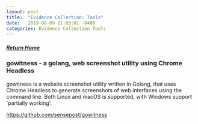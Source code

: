 ```yaml
---
layout: post
title:  "Evidence Collection: Tools"
date:   2019-08-09 11:03:01 -0400
categories: Evidence Collection Tools
---
```

##### [Return Home](https://thegetch.github.io/penetration/testing/resources/2019/08/09/Home/)

### gowitness - a golang, web screenshot utility using Chrome Headless 

gowitness is a website screenshot utility written in Golang, that uses Chrome Headless to generate screenshots of web interfaces using the command line. Both Linux and macOS is supported, with Windows support 'partially working'.

<https://github.com/sensepost/gowitness>
